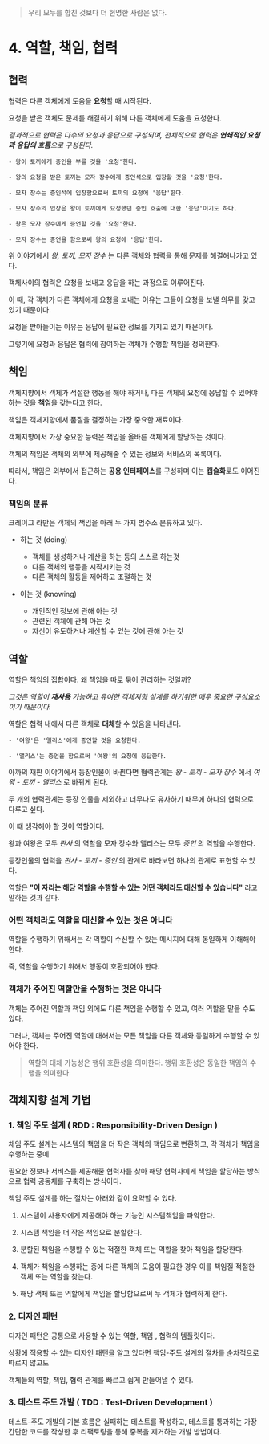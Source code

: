 > 우리 모두를 합친 것보다 더 현명한 사람은 없다.

4.&nbsp;역할, 책임, 협력
===

## 협력
협력은 다른 객체에게 도움을 **요청**할 때 시작된다. 

요청을 받은 객체도 문제를 해결하기 위해 다른 객체에게 도움을 요청한다.

*결과적으로 협력은 다수의 요청과 응답으로 구성되며, 전체적으로 협력은 **연쇄적인 요청과 응답의 흐름**으로 구성된다.*

    - 왕이 토끼에게 증인을 부를 것을 '요청'한다.

    - 왕의 요청을 받은 토끼는 모자 장수에게 증인석으로 입장할 것을 '요청'한다.

    - 모자 장수는 증인석에 입장함으로써 토끼의 요청에 '응답'한다.

    - 모자 장수의 입장은 왕이 토끼에게 요청했던 증인 호출에 대한 '응답'이기도 하다.

    - 왕은 모자 장수에게 증언할 것을 '요청'한다.

    - 모자 장수는 증언을 함으로써 왕의 요청에 '응답'한다.

위 이야기에서 *왕, 토끼, 모자 장수* 는 다른 객체와 협력을 통해 문제를 해결해나가고 있다.

객체사이의 협력은 요청을 보내고 응답을 하는 과정으로 이루어진다.

이 때, 각 객체가 다른 객체에게 요청을 보내는 이유는 그들이 요청을 보낼 의무를 갖고 있기 때문이다.

 요청을 받아들이는 이유는 응답에 필요한 정보를 가지고 있기 때문이다.

그렇기에 요청과 응답은 협력에 참여하는 객체가 수행할 책임을 정의한다.
## 책임
객체지향에서 객체가 적절한 행동을 해야 하거나, 다른 객체의 요청에 응답할 수 있어야 하는 것을 **책임**을 갖는다고 한다.

책임은 객체지향에서 품질을 결정하는 가장 중요한 재료이다.

객체지향에서 가장 중요한 능력은 책임을 올바른 객체에게 할당하는 것이다.

객체의 책임은 객체의 외부에 제공해줄 수 있는 정보와 서비스의 목록이다.

따라서, 책임은 외부에서 접근하는 **공용 인터페이스**를 구성하며 이는 **캡슐화**로도 이어진다.
### 책임의 분류
크레이그 라만은 객체의 책임을 아래 두 가지 범주소 분류하고 있다.
- 하는 것 (doing)

    - 객체를 생성하거나 계산을 하는 등의 스스로 하는것
    - 다른 객체의 행동을 시작시키는 것
    - 다른 객체의 활동을 제어하고 조절하는 것
    

- 아는 것 (knowing)
    
    - 개인적인 정보에 관해 아는 것
    - 관련된 객체에 관해 아는 것
    - 자신이 유도하거나 계산할 수 있는 것에 관해 아는 것
    
## 역할
역할은 책임의 집합이다. 왜 책임을 따로 묶어 관리하는 것일까?

*그것은 역할이 **재사용** 가능하고 유여한 객체지향 설계를 하기위한 매우 중요한 구성요소이기 때문이다.*

역할은 협력 내에서 다른 객체로 **대체**할 수 있음을 나타낸다.

    - '여왕'은 '앨리스'에게 증언할 것을 요청한다.

    - '앨리스'는 증언을 함으로써 '여왕'의 요청에 응답한다.

아까의 재판 이야기에서 등장인물이 바뀐다면 협력관계는 *왕 - 토끼 - 모자 장수* 에서 *여왕 - 토끼 - 앨리스* 로 바뀌게 된다.

두 개의 협력관계는 등장 인물을 제외하고 너무나도 유사하기 때무에 하나의 협력으로 다루고 싶다.

이 떄 생각해야 할 것이 역할이다.

왕과 여왕은 모두 *판사* 의 역할을 모자 장수와 앨리스는 모두 *증인* 의 역할을 수행한다.

등장인물의 협력을 *판사 - 토끼 - 증인* 의 관계로 바라보면 하나의 관계로 표현할 수 있다.

역할은 **"이 자리는 해당 역할을 수행할 수 있는 어떤 객체라도 대신할 수 있습니다"** 라고 말하는 것과 같다.

### 어떤 객체라도 역할을 대신할 수 있는 것은 아니다
역할을 수행하기 위해서는 각 역할이 수신할 수 있는 메시지에 대해 동일하게 이해해야한다.

즉, 역할을 수행하기 위해서 행동이 호환되어야 한다.

### 객체가 주어진 역할만을 수행하는 것은 아니다
객체는 주어진 역할과 책임 외에도 다른 책임을 수행할 수 있고, 여러 역할을 맡을 수도 있다.

그러나, 객체는 주어진 역할에 대해서는 모든 책임을 다른 객체와 동일하게 수행할 수 있어야 한다.

> 역할의 대체 가능성은 행위 호환성을 의미한다. 행위 호환성은 동일한 책임의 수행을 의미한다.

## 객체지향 설계 기법

### 1. 책임 주도 설계 ( RDD : Responsibility-Driven Design )
 채임 주도 설계는 시스템의 책임을 더 작은 객체의 책임으로 변환하고, 각 객체가 책임을 수행하는 중에  

필요한 정보나 서비스를 제공해줄 협력자를 찾아 해당 협력자에게 책임을 할당하는 방식으로 협력 공동체를 구축하는 방식이다.

책임 주도 설계를 하는 절차는 아래와 같이 요약할 수 있다.

1. 시스템이 사용자에게 제공해야 하는 기능인 시스템책임을 파악한다.


2. 시스템 책임을 더 작은 책임으로 분할한다.


3. 분할된 책임을 수행할 수 있는 적절한 객체 또는 역할을 찾아 책임을 할당한다.


4. 객체가 책임을 수행하는 중에 다른 객체의 도움이 필요한 경우 이를 책임질 적절한 객체 또는 역할을 찾는다.
   

5. 해당 객체 또는 역할에게 책임을 할당함으로써 두 객체가 협력하게 한다.
### 2. 디자인 패턴
디자인 패턴은 공통으로 사용할 수 있는 역할, 책임 , 협력의 템플릿이다.

상황에 적용할 수 있는 디자인 패턴을 알고 있다면 책임-주도 설계의 절차를 순차적으로 따르지 않고도  

객체들의 역할, 책임, 협력 관계를 빠르고 쉽게 만들어낼 수 있다.

### 3. 테스트 주도 개발 ( TDD : Test-Driven Development )
테스트-주도 개발의 기본 흐름은 실패하는 테스트를 작성하고, 테스트를 통과하는 가장 간단한 코드를 작성한 후  리팩토링을 통해 중복을 제거하는 개발 방법이다.